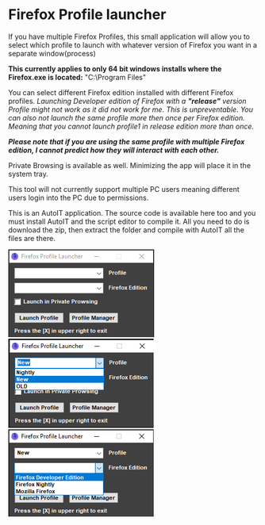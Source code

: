 # Firefox Profile launcher
If you have multiple Firefox Profiles, this small application will allow you to select which profile to launch with whatever version of Firefox you want in a separate window(process)

__This currently applies to only 64 bit windows installs where the Firefox.exe is located:__
"C:\Program Files\"

You can select different Firefox edition installed with different Firefox profiles. _Launching Developer edition of Firefox with a __"release"__ version Profile might not work as it did not work for me._ _This is unpreventable_. 
_You can also not launch the same profile more then once per Firefox edition. Meaning that you cannot launch profile1 in release edition more than once._

___Please note that if you are using the same profile with multiple Firefox edition, I cannot predict how they will interact with each other.___

Private Browsing is available as well.
Minimizing the app will place it in the system tray.

This tool will not currently support multiple PC users meaning different users login into the PC due to permissions.

This is an AutoIT application. The source code is available here too and you must install AutoIT and the script editor to compile it. All you need to do is download the zip, then extract the folder and compile with AutoIT all the files are there.

<img src="https://github.com/Carm01/FirefoxProfileLauncher/blob/master/images/Main.png"><img src="https://github.com/Carm01/FirefoxProfileLauncher/blob/master/images/profiles.png"><img src="https://github.com/Carm01/FirefoxProfileLauncher/blob/master/images/Versions.png">
